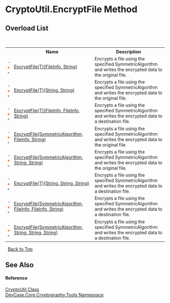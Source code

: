# CryptoUtil.EncryptFile Method 
 


## Overload List
&nbsp;<table><tr><th></th><th>Name</th><th>Description</th></tr><tr><td>![Public method](media/pubmethod.gif "Public method")![Static member](media/static.gif "Static member")![Code example](media/CodeExample.png "Code example")</td><td><a href="M_DevCase_Core_Cryptography_Tools_CryptoUtil_EncryptFile__1_1">EncryptFile(T)(FileInfo, String)</a></td><td>
Encrypts a file using the specified SymmetricAlgorithm and writes the encrypted data to the original file.</td></tr><tr><td>![Public method](media/pubmethod.gif "Public method")![Static member](media/static.gif "Static member")![Code example](media/CodeExample.png "Code example")</td><td><a href="M_DevCase_Core_Cryptography_Tools_CryptoUtil_EncryptFile__1_2">EncryptFile(T)(String, String)</a></td><td>
Encrypts a file using the specified SymmetricAlgorithm and writes the encrypted data to the original file.</td></tr><tr><td>![Public method](media/pubmethod.gif "Public method")![Static member](media/static.gif "Static member")![Code example](media/CodeExample.png "Code example")</td><td><a href="M_DevCase_Core_Cryptography_Tools_CryptoUtil_EncryptFile__1">EncryptFile(T)(FileInfo, FileInfo, String)</a></td><td>
Encrypts a file using the specified SymmetricAlgorithm and writes the encrypted data to a destination file.</td></tr><tr><td>![Public method](media/pubmethod.gif "Public method")![Static member](media/static.gif "Static member")![Code example](media/CodeExample.png "Code example")</td><td><a href="M_DevCase_Core_Cryptography_Tools_CryptoUtil_EncryptFile_1">EncryptFile(SymmetricAlgorithm, FileInfo, String)</a></td><td>
Encrypts a file using the specified SymmetricAlgorithm and writes the encrypted data to the original file.</td></tr><tr><td>![Public method](media/pubmethod.gif "Public method")![Static member](media/static.gif "Static member")![Code example](media/CodeExample.png "Code example")</td><td><a href="M_DevCase_Core_Cryptography_Tools_CryptoUtil_EncryptFile_2">EncryptFile(SymmetricAlgorithm, String, String)</a></td><td>
Encrypts a file using the specified SymmetricAlgorithm and writes the encrypted data to the original file.</td></tr><tr><td>![Public method](media/pubmethod.gif "Public method")![Static member](media/static.gif "Static member")![Code example](media/CodeExample.png "Code example")</td><td><a href="M_DevCase_Core_Cryptography_Tools_CryptoUtil_EncryptFile__1_3">EncryptFile(T)(String, String, String)</a></td><td>
Encrypts a file using the specified SymmetricAlgorithm and writes the encrypted data to a destination file.</td></tr><tr><td>![Public method](media/pubmethod.gif "Public method")![Static member](media/static.gif "Static member")![Code example](media/CodeExample.png "Code example")</td><td><a href="M_DevCase_Core_Cryptography_Tools_CryptoUtil_EncryptFile">EncryptFile(SymmetricAlgorithm, FileInfo, FileInfo, String)</a></td><td>
Encrypts a file using the specified SymmetricAlgorithm and writes the encrypted data to a destination file.</td></tr><tr><td>![Public method](media/pubmethod.gif "Public method")![Static member](media/static.gif "Static member")![Code example](media/CodeExample.png "Code example")</td><td><a href="M_DevCase_Core_Cryptography_Tools_CryptoUtil_EncryptFile_3">EncryptFile(SymmetricAlgorithm, String, String, String)</a></td><td>
Encrypts a file using the specified SymmetricAlgorithm and writes the encrypted data to a destination file.</td></tr></table>&nbsp;
<a href="#cryptoutil.encryptfile-method">Back to Top</a>

## See Also


#### Reference
<a href="T_DevCase_Core_Cryptography_Tools_CryptoUtil">CryptoUtil Class</a><br /><a href="N_DevCase_Core_Cryptography_Tools">DevCase.Core.Cryptography.Tools Namespace</a><br />